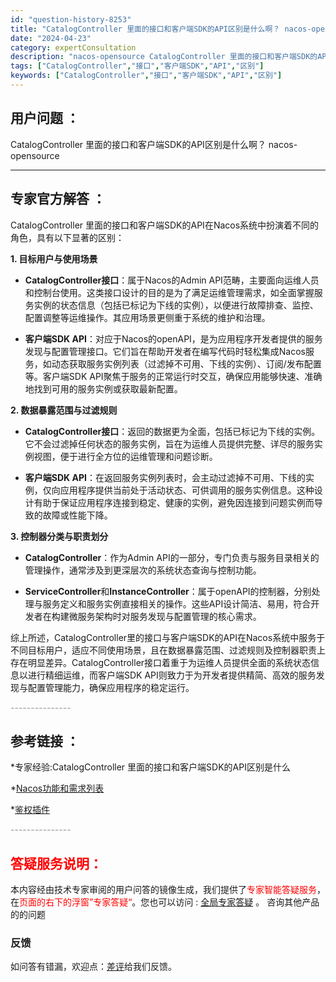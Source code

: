 ```yaml
---
id: "question-history-8253"
title: "CatalogController 里面的接口和客户端SDK的API区别是什么啊？ nacos-opensource"
date: "2024-04-23"
category: expertConsultation
description: "nacos-opensource CatalogController 里面的接口和客户端SDK的API区别是什么啊？"
tags: ["CatalogController","接口","客户端SDK","API","区别"]
keywords: ["CatalogController","接口","客户端SDK","API","区别"]
---
```


## 用户问题 ： 
 CatalogController 里面的接口和客户端SDK的API区别是什么啊？ nacos-opensource 

---------------
## 专家官方解答 ：

CatalogController 里面的接口和客户端SDK的API在Nacos系统中扮演着不同的角色，具有以下显著的区别：

**1. 目标用户与使用场景**

- **CatalogController接口**：属于Nacos的Admin API范畴，主要面向运维人员和控制台使用。这类接口设计的目的是为了满足运维管理需求，如全面掌握服务实例的状态信息（包括已标记为下线的实例），以便进行故障排查、监控、配置调整等运维操作。其应用场景更侧重于系统的维护和治理。

- **客户端SDK API**：对应于Nacos的openAPI，是为应用程序开发者提供的服务发现与配置管理接口。它们旨在帮助开发者在编写代码时轻松集成Nacos服务，如动态获取服务实例列表（过滤掉不可用、下线的实例）、订阅/发布配置等。客户端SDK API聚焦于服务的正常运行时交互，确保应用能够快速、准确地找到可用的服务实例或获取最新配置。

**2. 数据暴露范围与过滤规则**

- **CatalogController接口**：返回的数据更为全面，包括已标记为下线的实例。它不会过滤掉任何状态的服务实例，旨在为运维人员提供完整、详尽的服务实例视图，便于进行全方位的运维管理和问题诊断。

- **客户端SDK API**：在返回服务实例列表时，会主动过滤掉不可用、下线的实例，仅向应用程序提供当前处于活动状态、可供调用的服务实例信息。这种设计有助于保证应用程序连接到稳定、健康的实例，避免因连接到问题实例而导致的故障或性能下降。

**3. 控制器分类与职责划分**

- **CatalogController**：作为Admin API的一部分，专门负责与服务目录相关的管理操作，通常涉及到更深层次的系统状态查询与控制功能。

- **ServiceController**和**InstanceController**：属于openAPI的控制器，分别处理与服务定义和服务实例直接相关的操作。这些API设计简洁、易用，符合开发者在构建微服务架构时对服务发现与配置管理的核心需求。

综上所述，CatalogController里的接口与客户端SDK的API在Nacos系统中服务于不同目标用户，适应不同使用场景，且在数据暴露范围、过滤规则及控制器职责上存在明显差异。CatalogController接口着重于为运维人员提供全面的系统状态信息以进行精细运维，而客户端SDK API则致力于为开发者提供精简、高效的服务发现与配置管理能力，确保应用程序的稳定运行。


<font color="#949494">---------------</font> 


## 参考链接 ：

*专家经验:CatalogController 里面的接口和客户端SDK的API区别是什么 
 
 *[Nacos功能和需求列表](https://nacos.io/docs/latest/archive/feature-list)
 
 *[鉴权插件](https://nacos.io/docs/latest/plugin/auth-plugin)


 <font color="#949494">---------------</font> 
 


## <font color="#FF0000">答疑服务说明：</font> 

本内容经由技术专家审阅的用户问答的镜像生成，我们提供了<font color="#FF0000">专家智能答疑服务</font>，在<font color="#FF0000">页面的右下的浮窗”专家答疑“</font>。您也可以访问 : [全局专家答疑](https://opensource.alibaba.com/chatBot) 。 咨询其他产品的的问题

### 反馈
如问答有错漏，欢迎点：[差评](https://ai.nacos.io/user/feedbackByEnhancerGradePOJOID?enhancerGradePOJOId=11566)给我们反馈。
